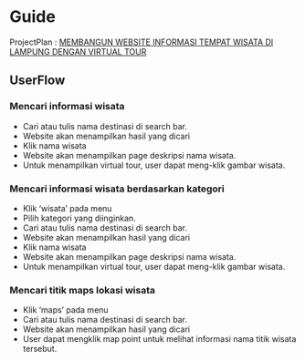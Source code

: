 # Guide
ProjectPlan : [MEMBANGUN WEBSITE INFORMASI TEMPAT WISATA DI LAMPUNG DENGAN VIRTUAL TOUR](https://docs.google.com/presentation/d/1QJ-RFnYxHLxH3WoHKW4o7AjpD43cdsSZ/edit)
<!-- AyoJogja : [ayojogja.netlify.app](http://ayojogja.netlify.app) -->

## UserFlow
### Mencari informasi wisata 
- Cari atau tulis nama destinasi di search bar.
- Website akan menampilkan hasil yang dicari
- Klik nama wisata
- Website akan menampilkan page deskripsi nama wisata.
- Untuk menampilkan virtual tour, user dapat meng-klik gambar wisata.

### Mencari informasi wisata berdasarkan kategori
- Klik ‘wisata’ pada menu 
- Pilih kategori yang diinginkan.
- Cari atau tulis nama destinasi di search bar.
- Website akan menampilkan hasil yang dicari
- Klik nama wisata
- Website akan menampilkan page deskripsi nama wisata.
- Untuk menampilkan virtual tour, user dapat meng-klik gambar wisata.

### Mencari titik maps lokasi wisata
- Klik ‘maps’ pada menu
- Cari atau tulis nama destinasi di search bar.
- Website akan menampilkan hasil yang dicari
- User dapat mengklik map point untuk melihat informasi nama titik wisata tersebut.

